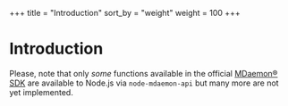 +++
title = "Introduction"
sort_by = "weight"
weight = 100
+++
# Introduction

Please, note that only _some_ functions available in the official
[MDaemon® SDK](/md-sdk) are available to Node.js via `node-mdaemon-api`
but many more are not yet implemented.
